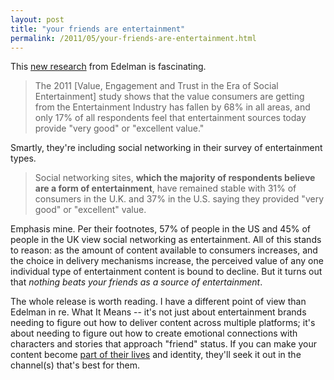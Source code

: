 ```yaml
---
layout: post
title: "your friends are entertainment"
permalink: /2011/05/your-friends-are-entertainment.html
---
```


<p>This <a href="http://www.edelman.com/news/ShowOne.asp?ID=274">new research</a> from Edelman is fascinating.</p>
<blockquote>The 2011 [Value, Engagement and Trust in the Era of Social Entertainment] study shows that the value consumers are getting from the Entertainment Industry has fallen by 68% in all areas, and only 17% of all respondents feel that entertainment sources today provide "very good" or "excellent value."</blockquote>
<p>Smartly, they're including social networking in their survey of entertainment types.</p>
<blockquote>Social networking sites, <strong>which the majority of respondents believe are a form of entertainment</strong>, have remained stable with 31% of consumers in the <span class="caps">U.K. </span>and 37% in the <span class="caps">U.S. </span>saying they provided "very good" or "excellent" value.</blockquote>
<p>Emphasis mine.  Per their footnotes, 57% of people in the US and 45% of people in the UK view social networking as entertainment. All of this stands to reason: as the amount of content available to consumers increases, and the choice in delivery mechanisms increase, the perceived value of any one individual type of entertainment content is bound to decline. But it turns out that <em>nothing beats your friends as a source of entertainment</em>.</p>
<p>The whole release is worth reading. I have a different point of view than Edelman in re. What It Means -- it's not just about entertainment brands needing to figure out how to deliver content across multiple platforms; it's about needing to figure out how to create emotional connections with characters and stories that approach "friend" status. If you can make your content become <a href="http://www.fakelocke.com/">part of their lives</a> and identity, they'll seek it out in the channel(s) that's best for them.</p>


